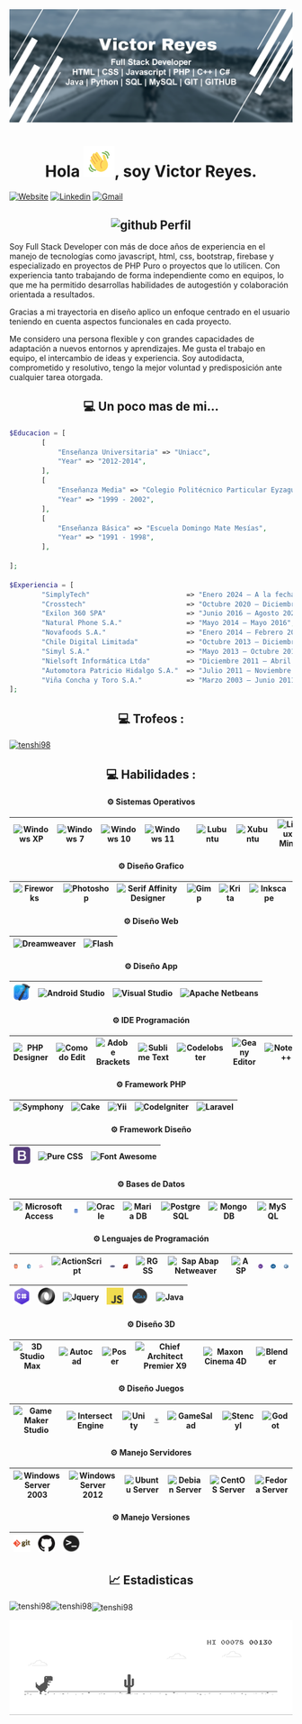 <img src='https://raw.githubusercontent.com/tenshi98/tenshi98/main/resources/Portada%203.png' />

<h1 align="center">Hola <img src="https://raw.githubusercontent.com/tenshi98/tenshi98/main/resources/Wave.gif" height="55px" width="55px">, soy Victor Reyes.</h1>

[![Website](https://img.shields.io/website?label=digitalcreations.cl&style=for-the-badge&url=https%3A%2F%2Fdigitalcreations.cl)](https://digitalcreations.cl)
[![Linkedin](https://img.shields.io/badge/LinkedIn-LinkedIn-blue?color=1DA1F2&logo=linkedin&style=for-the-badge)](https://www.linkedin.com/in/victor-reyes-galvez-a2a32134/)
[![Gmail](https://img.shields.io/badge/Gmail-Gmail-red?color=EA4335&logo=gmail&style=for-the-badge)](mailto:victor.reyes.nph@gmail.com)

<h2 align="center"> <img height="40" width="40" alt="github" src="https://cdn.jsdelivr.net/npm/simple-icons@v3/icons/github.svg" /> Perfil </h2>
Soy Full Stack Developer con más de doce años de experiencia en el manejo de tecnologías como javascript, html, css, bootstrap, firebase y especializado en proyectos de PHP Puro o proyectos que lo utilicen. Con experiencia tanto trabajando de forma independiente como en equipos, lo que me ha permitido desarrollas habilidades de autogestión y colaboración orientada a resultados.

Gracias a mi trayectoria en diseño aplico un enfoque centrado en el usuario teniendo en cuenta aspectos funcionales en cada proyecto.

Me considero una persona flexible y con grandes capacidades de adaptación a nuevos entornos y aprendizajes. Me gusta el trabajo en equipo, el intercambio de ideas y experiencia. Soy autodidacta, comprometido y resolutivo, tengo la mejor voluntad y predisposición ante cualquier tarea otorgada.

<h2 align="center">💻 Un poco mas de mi...</h2>

```php
$Educacion = [
		[
		    "Enseñanza Universitaria" => "Uniacc",
		    "Year" => "2012-2014",
		],
		[
		    "Enseñanza Media" => "Colegio Politécnico Particular Eyzaguirre",
		    "Year" => "1999 - 2002",
		],
		[
		    "Enseñanza Básica" => "Escuela Domingo Mate Mesías",
		    "Year" => "1991 - 1998",
		],

];

$Experiencia = [
		"SimplyTech"                        => "Enero 2024 – A la fecha",
		"Crosstech"                         => "Octubre 2020 – Diciembre 2023",
		"Exilon 360 SPA"                    => "Junio 2016 – Agosto 2020",
		"Natural Phone S.A."                => "Mayo 2014 – Mayo 2016",
		"Novafoods S.A."                    => "Enero 2014 – Febrero 2014",
		"Chile Digital Limitada"            => "Octubre 2013 – Diciembre 2013",
		"Simyl S.A."                        => "Mayo 2013 – Octubre 2013",
		"Nielsoft Informática Ltda"         => "Diciembre 2011 – Abril 2013",
		"Automotora Patricio Hidalgo S.A."  => "Julio 2011 – Noviembre 2011",
		"Viña Concha y Toro S.A."           => "Marzo 2003 – Junio 2011",
];

```

<h2 align="center">💻 Trofeos :</h2>
<p align="left"> <a href="https://github.com/ryo-ma/github-profile-trophy"><img src="https://github-profile-trophy.vercel.app/?username=tenshi98" alt="tenshi98" /></a></p>

<h2 align="center">💻 Habilidades :</h2>
<h4 align="center">⚙️ Sistemas Operativos</h4>
<div  align="center">

| <img alt="Windows XP" width="52px" src="https://upload.wikimedia.org/wikipedia/commons/thumb/6/6a/Unofficial_fan_made_Windows_XP_logo_variant.svg/100px-Unofficial_fan_made_Windows_XP_logo_variant.svg.png" />| <img alt="Windows 7"  width="52px" src="https://upload.wikimedia.org/wikipedia/commons/thumb/8/84/Unofficial_fan_made_Windows_7_logo_variant.svg/100px-Unofficial_fan_made_Windows_7_logo_variant.svg.png" />| <img alt="Windows 10" width="44px" src="https://logodownload.org/wp-content/uploads/2016/03/Windows-10-logo-11.png" />| <img alt="Windows 11" width="40px" src="https://upload.wikimedia.org/wikipedia/commons/thumb/8/87/Windows_logo_-_2021.svg/800px-Windows_logo_-_2021.svg.png" />| <img alt="Ubuntu"     width="36px" src="https://raw.githubusercontent.com/github/explore/80688e429a7d4ef2fca1e82350fe8e3517d3494d/topics/ubuntu/ubuntu.png" />| <img alt="Lubuntu"    width="36px" src="https://upload.wikimedia.org/wikipedia/commons/thumb/b/b7/Lubuntu.svg/600px-Lubuntu.svg.png" />| <img alt="Xubuntu"    width="36px" src="https://upload.wikimedia.org/wikipedia/commons/thumb/2/25/Xubuntu_logo_-_old.svg/200px-Xubuntu_logo_-_old.svg.png" />| <img alt="Linux Mint" width="36px" src="https://upload.wikimedia.org/wikipedia/commons/3/3f/Logo_Linux_Mint.png" />| <img alt="Debian"     width="30px" src="https://upload.wikimedia.org/wikipedia/commons/0/04/Debian_logo.png" />| <img alt="Fedora"     width="30px" src="https://upload.wikimedia.org/wikipedia/commons/thumb/3/3f/Fedora_logo.svg/267px-Fedora_logo.svg.png" />| <img alt="CentOS"     width="30px" src="https://upload.wikimedia.org/wikipedia/commons/thumb/6/63/CentOS_color_logo.svg/256px-CentOS_color_logo.svg.png" />| <img alt="Mac OSX"    width="30px" src="https://upload.wikimedia.org/wikipedia/commons/thumb/b/bb/OS_X_El_Capitan_logo.svg/125px-OS_X_El_Capitan_logo.svg.png" />
|---|---|---|---|---|---|---|---|---|---|---|---|

</div>

<h4 align="center">⚙️ Diseño Grafico</h4>
<div  align="center">

| <img alt="Fireworks"               width="30px" src="https://upload.wikimedia.org/wikipedia/commons/thumb/8/8d/Adobe_Fireworks_CS6_Icon.png/150px-Adobe_Fireworks_CS6_Icon.png" />| <img alt="Photoshop"               width="30px" src="https://upload.wikimedia.org/wikipedia/commons/thumb/c/cf/Adobe_Photoshop_Express_logo.svg/1200px-Adobe_Photoshop_Express_logo.svg.png" />| <img alt="Serif Affinity Designer" width="30px" src="https://upload.wikimedia.org/wikipedia/commons/thumb/f/f1/Affinity-photo-icon.png/640px-Affinity-photo-icon.png" />| <img alt="Gimp"                    width="30px" src="https://upload.wikimedia.org/wikipedia/commons/thumb/4/45/The_GIMP_icon_-_gnome.svg/48px-The_GIMP_icon_-_gnome.svg.png" />| <img alt="Krita"                   width="30px" src="https://upload.wikimedia.org/wikipedia/commons/thumb/7/73/Calligrakrita-base.svg/64px-Calligrakrita-base.svg.png" />| <img alt="Inkscape"                width="30px" src="https://upload.wikimedia.org/wikipedia/commons/thumb/0/0d/Inkscape_Logo.svg/120px-Inkscape_Logo.svg.png" />
|---|---|---|---|---|---|

</div>

<h4 align="center">⚙️ Diseño Web</h4>
<div  align="center">

| <img alt="Dreamweaver"  width="30px" src="https://upload.wikimedia.org/wikipedia/commons/7/72/Adobe_Dreamweaver_CS6_Icon.png" />| <img alt="Flash"        width="30px" src="https://upload.wikimedia.org/wikipedia/commons/thumb/3/31/Adobe_Flash_Player_32.svg/250px-Adobe_Flash_Player_32.svg.png" />
|---|---|

</div>

<h4 align="center">⚙️ Diseño App</h4>
<div  align="center">

| <img alt="Xcode"           width="30px" src="https://raw.githubusercontent.com/github/explore/80688e429a7d4ef2fca1e82350fe8e3517d3494d/topics/xcode/xcode.png" />| <img alt="Android Studio"  width="30px" src="https://upload.wikimedia.org/wikipedia/commons/thumb/9/95/Android_Studio_Icon_3.6.svg/512px-Android_Studio_Icon_3.6.svg.png" />| <img alt="Visual Studio"   width="30px" src="https://upload.wikimedia.org/wikipedia/commons/thumb/c/cd/Visual_Studio_2017_Logo.svg/164px-Visual_Studio_2017_Logo.svg.png" />| <img alt="Apache Netbeans" width="30px" src="https://upload.wikimedia.org/wikipedia/commons/thumb/9/98/Apache_NetBeans_Logo.svg/444px-Apache_NetBeans_Logo.svg.png" />
|---|---|---|---|

</div>

<h4 align="center">⚙️ IDE Programación</h4>
<div  align="center">

| <img alt="PHP Designer"       width="30px" src="https://image.pngaaa.com/27/2197027-middle.png" />| <img alt="Comodo Edit"        width="30px" src="https://upload.wikimedia.org/wikipedia/commons/thumb/c/c1/Komodo_Edit_icon.png/64px-Komodo_Edit_icon.png" />| <img alt="Adobe Brackets"     width="30px" src="https://upload.wikimedia.org/wikipedia/commons/thumb/4/4c/Brackets_Icon.svg/220px-Brackets_Icon.svg.png" />| <img alt="Sublime Text"       width="30px" src="https://upload.wikimedia.org/wikipedia/en/thumb/d/d2/Sublime_Text_3_logo.png/150px-Sublime_Text_3_logo.png" />| <img alt="Codelobster"        width="30px" src="https://codelobsteride.com/images/128x128.png" />| <img alt="Geany Editor"       width="30px" src="https://upload.wikimedia.org/wikipedia/commons/thumb/a/a0/Geany_logo.svg/64px-Geany_logo.svg.png" />| <img alt="Notepad++"          width="32px" src="https://upload.wikimedia.org/wikipedia/commons/thumb/6/69/Notepad%2B%2B_Logo.svg/128px-Notepad%2B%2B_Logo.svg.png" />| <img alt="Visual Studio Code" width="30px" src="https://raw.githubusercontent.com/github/explore/80688e429a7d4ef2fca1e82350fe8e3517d3494d/topics/visual-studio-code/visual-studio-code.png" />
|---|---|---|---|---|---|---|---|

</div>

<h4 align="center">⚙️ Framework PHP</h4>
<div  align="center">

| <img alt="Symphony"    width="52px" src="https://upload.wikimedia.org/wikipedia/commons/1/10/Symphony_Logo.png" />| <img alt="Cake"        width="52px" src="https://upload.wikimedia.org/wikipedia/en/thumb/9/9a/Cake-logo.png/220px-Cake-logo.png" />| <img alt="Yii"         width="52px" src="https://upload.wikimedia.org/wikipedia/id/a/ae/Yii.png" />| <img alt="CodeIgniter" width="90px" src="https://upload.wikimedia.org/wikipedia/commons/thumb/0/04/CodeIgniter_Logo.svg/640px-CodeIgniter_Logo.svg.png" />| <img alt="Laravel"     width="30px" src="https://upload.wikimedia.org/wikipedia/commons/thumb/9/9a/Laravel.svg/200px-Laravel.svg.png" />
|---|---|---|---|---|

</div>

<h4 align="center">⚙️ Framework Diseño</h4>
<div  align="center">

| <img alt="Bootstrap"      width="30px" src="https://raw.githubusercontent.com/github/explore/80688e429a7d4ef2fca1e82350fe8e3517d3494d/topics/bootstrap/bootstrap.png" />| <img alt="Pure CSS"       width="30px" src="https://avatars.githubusercontent.com/u/23743443?s=200&v=4" />| <img alt="Font Awesome"   width="30px" src="https://upload.wikimedia.org/wikipedia/commons/thumb/a/a8/Font_awesome_font_awesome.svg/640px-Font_awesome_font_awesome.svg.png" />
|---|---|---|

</div>

<h4 align="center">⚙️ Bases de Datos</h4>
<div  align="center">

| <img alt="Microsoft Access"               width="30px" src="https://upload.wikimedia.org/wikipedia/commons/thumb/f/f1/Microsoft_Office_Access_%282019-present%29.svg/80px-Microsoft_Office_Access_%282019-present%29.svg.png" />| <img alt="SQL Server 2005 – 2008 y 2013"  width="30px" src="https://raw.githubusercontent.com/github/explore/80688e429a7d4ef2fca1e82350fe8e3517d3494d/topics/sql/sql.png" />| <img alt="Oracle"                         width="30px" src="https://upload.wikimedia.org/wikipedia/en/thumb/6/68/Oracle_SQL_Developer_logo.svg/56px-Oracle_SQL_Developer_logo.svg.png" />| <img alt="Maria DB"                       width="58px" src="https://upload.wikimedia.org/wikipedia/commons/thumb/c/ca/MariaDB_colour_logo.svg/416px-MariaDB_colour_logo.svg.png" />| <img alt="Postgre SQL"                    width="30px" src="https://upload.wikimedia.org/wikipedia/commons/thumb/2/29/Postgresql_elephant.svg/200px-Postgresql_elephant.svg.png" />| <img alt="MongoDB"                        width="58px" src="https://upload.wikimedia.org/wikipedia/commons/thumb/9/93/MongoDB_Logo.svg/512px-MongoDB_Logo.svg.png" />| <img alt="MySQL"                          width="58px" src="https://upload.wikimedia.org/wikipedia/mg/thumb/6/62/MySQL.svg/220px-MySQL.svg.png" />
|---|---|---|---|---|---|---|

</div>

<h4 align="center">⚙️ Lenguajes de Programación</h4>
<div  align="center">

| <img alt="HTML5"              width="30px" src="https://raw.githubusercontent.com/github/explore/80688e429a7d4ef2fca1e82350fe8e3517d3494d/topics/html/html.png" />| <img alt="CSS3"               width="30px" src="https://raw.githubusercontent.com/github/explore/80688e429a7d4ef2fca1e82350fe8e3517d3494d/topics/css/css.png" />| <img alt="Sass"               width="30px" src="https://raw.githubusercontent.com/github/explore/80688e429a7d4ef2fca1e82350fe8e3517d3494d/topics/sass/sass.png" />| <img alt="ActionScript"       width="30px" src="https://upload.wikimedia.org/wikipedia/en/thumb/0/0f/ActionScript_icon.png/220px-ActionScript_icon.png" />| <img alt="PHP"                width="30px" src="https://raw.githubusercontent.com/github/explore/80688e429a7d4ef2fca1e82350fe8e3517d3494d/topics/php/php.png" />| <img alt="Ruby"               width="30px" src="https://raw.githubusercontent.com/github/explore/80688e429a7d4ef2fca1e82350fe8e3517d3494d/topics/ruby/ruby.png" />| <img alt="RGSS"               width="30px" src="http://pm1.narvii.com/6483/a76ee6e82b3fa47545874ca0146deee3c9e65ebe_00.jpg" />| <img alt="Sap Abap Netweaver" width="52px" src="https://upload.wikimedia.org/wikipedia/commons/thumb/5/59/SAP_2011_logo.svg/290px-SAP_2011_logo.svg.png" />| <img alt="ASP"                width="52px" src="https://upload.wikimedia.org/wikipedia/commons/thumb/1/13/Asp.net.svg/800px-Asp.net.svg.png" />| <img alt=".NET"               width="30px" src="https://raw.githubusercontent.com/github/explore/93d8a67084f94b2a444e510199a6e7622e5b09a3/topics/dotnet/dotnet.png" />| <img alt="Visual Basic"       width="30px" src="https://raw.githubusercontent.com/github/explore/80688e429a7d4ef2fca1e82350fe8e3517d3494d/topics/visual-basic/visual-basic.png" />| <img alt="C++"                width="30px" src="https://raw.githubusercontent.com/github/explore/80688e429a7d4ef2fca1e82350fe8e3517d3494d/topics/cpp/cpp.png" />
|---|---|---|---|---|---|---|---|---|---|---|---|

| <img alt="C#"                 width="30px" src="https://raw.githubusercontent.com/github/explore/80688e429a7d4ef2fca1e82350fe8e3517d3494d/topics/csharp/csharp.png" />| <img alt="JSON"               width="30px" src="https://raw.githubusercontent.com/github/explore/80688e429a7d4ef2fca1e82350fe8e3517d3494d/topics/json/json.png" />| <img alt="Jquery"             width="58px" src="https://upload.wikimedia.org/wikipedia/commons/thumb/f/fd/JQuery-Logo.svg/1200px-JQuery-Logo.svg.png" />| <img alt="JavaScript"         width="30px" src="https://raw.githubusercontent.com/github/explore/80688e429a7d4ef2fca1e82350fe8e3517d3494d/topics/javascript/javascript.png" />| <img alt="Ajax"               width="30px" src="https://raw.githubusercontent.com/github/explore/8be26d91eb231fec0b8856359979ac09f27173fd/topics/ajax/ajax.png" />| <img alt="Java"               width="30px" src="https://upload.wikimedia.org/wikipedia/de/thumb/e/e1/Java-Logo.svg/2000px-Java-Logo.svg.png" />
|---|---|---|---|---|---|

</div>

<h4 align="center">⚙️ Diseño 3D</h4>
<div  align="center">

| <img alt="3D Studio Max"               width="72px" src="https://upload.wikimedia.org/wikipedia/commons/thumb/b/b5/Autodesk_Logo.svg/800px-Autodesk_Logo.svg.png" />| <img alt="Autocad"                     width="60px" src="https://upload.wikimedia.org/wikipedia/commons/thumb/0/08/AutoCad_logo.svg/640px-AutoCad_logo.svg.png" />| <img alt="Poser"                       width="60px" src="https://posersoftware.s3.amazonaws.com/media_library/image_(4).png" />| <img alt="Chief Architect Premier X9"  width="72px" src="https://upload.wikimedia.org/wikipedia/commons/thumb/1/1c/Chief-Architect.png/200px-Chief-Architect.png" />| <img alt="Maxon Cinema 4D"             width="30px" src="https://upload.wikimedia.org/wikipedia/en/thumb/d/d8/C4D_Logo.png/64px-C4D_Logo.png" />| <img alt="Blender"                     width="30px" src="https://upload.wikimedia.org/wikipedia/commons/thumb/0/0c/Blender_logo_no_text.svg/512px-Blender_logo_no_text.svg.png" />
|---|---|---|---|---|---|

</div>

<h4 align="center">⚙️ Diseño Juegos</h4>
<div  align="center">

| <img alt="Game Maker Studio"  width="30px" src="https://upload.wikimedia.org/wikipedia/commons/9/91/GM_Studio_Logo.png" />| <img alt="Intersect Engine"   width="30px" src="https://www.ascensiongamedev.com/uploads/monthly_2019_09/LogoVText.thumb.png.4290876ec940b4bbf87e12f3df1f39e4.png" />| <img alt="Unity"              width="72px" src="https://upload.wikimedia.org/wikipedia/commons/thumb/1/19/Unity_Technologies_logo.svg/1024px-Unity_Technologies_logo.svg.png" />| <img alt="Unreal Engine"      width="30px" src="https://raw.githubusercontent.com/github/explore/80688e429a7d4ef2fca1e82350fe8e3517d3494d/topics/unreal-engine/unreal-engine.png" />| <img alt="GameSalad"          width="30px" src="https://www.accentsconagua.com/img/images_23/quickly-creating-games-with-gamesalad.png" />| <img alt="Stencyl"            width="52px" src="https://upload.wikimedia.org/wikipedia/commons/thumb/7/7a/Stencyl_logotype.svg/250px-Stencyl_logotype.svg.png" />| <img alt="Godot"              width="30px" src="https://upload.wikimedia.org/wikipedia/commons/thumb/6/6a/Godot_icon.svg/600px-Godot_icon.svg.png" />
|---|---|---|---|---|---|---|

</div>

<h4 align="center">⚙️ Manejo Servidores</h4>
<div  align="center">

| <img alt="Windows Server 2003"  width="82px" src="https://upload.wikimedia.org/wikipedia/commons/thumb/0/09/2003_Windows_Server_logo.svg/640px-2003_Windows_Server_logo.svg.png" />| <img alt="Windows Server 2012"  width="92px" src="https://upload.wikimedia.org/wikipedia/commons/thumb/b/b3/Windows_server_2012-logo.png/800px-Windows_server_2012-logo.png" />| <img alt="Ubuntu Server"        width="26px" src="https://upload.wikimedia.org/wikipedia/commons/1/16/Ubuntu_and_Ubuntu_Server_Icon.png" />| <img alt="Debian Server"        width="26px" src="https://upload.wikimedia.org/wikipedia/commons/thumb/6/66/Openlogo-debianV2.svg/484px-Openlogo-debianV2.svg.png" />| <img alt="CentOS Server"        width="82px" src="https://upload.wikimedia.org/wikipedia/commons/thumb/b/bc/Centos_full.svg/480px-Centos_full.svg.png" />| <img alt="Fedora Server"        width="82px" src="https://upload.wikimedia.org/wikipedia/commons/thumb/8/8f/Fedora_logo_%282021%29.svg/512px-Fedora_logo_%282021%29.svg.png" />
|---|---|---|---|---|---|

</div>

<h4 align="center">⚙️ Manejo Versiones</h4>
<div  align="center">

| <img alt="Git"      width="30px" src="https://raw.githubusercontent.com/github/explore/80688e429a7d4ef2fca1e82350fe8e3517d3494d/topics/git/git.png" />| <img alt="GitHub"   width="30px" src="https://raw.githubusercontent.com/github/explore/78df643247d429f6cc873026c0622819ad797942/topics/github/github.png" />| <img alt="Terminal" width="30px" src="https://raw.githubusercontent.com/github/explore/80688e429a7d4ef2fca1e82350fe8e3517d3494d/topics/terminal/terminal.png" />
|---|---|---|

</div>


<h2 align="center">📈 Estadisticas</h2>
<p>
<img align="left" src="https://github-readme-stats.vercel.app/api/top-langs?username=tenshi98&show_icons=true&locale=en&layout=compact" alt="tenshi98" />
<img align="left" src="https://github-readme-stats.vercel.app/api?username=tenshi98&show_icons=true&locale=en" alt="tenshi98" />
</p>
<p><img align="center" src="https://github-readme-streak-stats.herokuapp.com/?user=tenshi98&" alt="tenshi98" /></p>


<img src='https://raw.githubusercontent.com/tenshi98/tenshi98/main/resources/dino.gif' />
